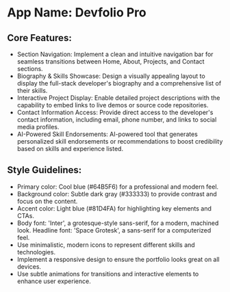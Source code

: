 # **App Name**: Devfolio Pro

## Core Features:

- Section Navigation: Implement a clean and intuitive navigation bar for seamless transitions between Home, About, Projects, and Contact sections.
- Biography & Skills Showcase: Design a visually appealing layout to display the full-stack developer's biography and a comprehensive list of their skills.
- Interactive Project Display: Enable detailed project descriptions with the capability to embed links to live demos or source code repositories.
- Contact Information Access: Provide direct access to the developer's contact information, including email, phone number, and links to social media profiles.
- AI-Powered Skill Endorsements: AI-powered tool that generates personalized skill endorsements or recommendations to boost credibility based on skills and experience listed.

## Style Guidelines:

- Primary color: Cool blue (#64B5F6) for a professional and modern feel.
- Background color: Subtle dark gray (#333333) to provide contrast and focus on the content.
- Accent color: Light blue (#81D4FA) for highlighting key elements and CTAs.
- Body font: 'Inter', a grotesque-style sans-serif, for a modern, machined look. Headline font: 'Space Grotesk', a sans-serif for a computerized feel.
- Use minimalistic, modern icons to represent different skills and technologies.
- Implement a responsive design to ensure the portfolio looks great on all devices.
- Use subtle animations for transitions and interactive elements to enhance user experience.